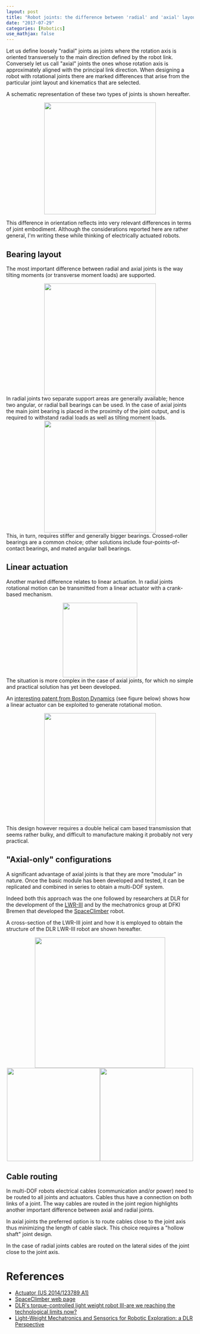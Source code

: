 ```yaml
---
layout: post
title: "Robot joints: the difference between 'radial' and 'axial' layouts"
date: "2017-07-29"
categories: [Robotics]
use_mathjax: false
---
```


Let us define loosely "radial" joints as joints where the rotation axis is oriented transversely to the main direction defined by the robot link. Conversely let us call "axial" joints the ones whose rotation axis is approximately aligned with the principal link direction. When designing a robot with rotational joints there are marked differences that arise from the particular joint layout and kinematics that are selected.



A schematic representation of these two types of joints is shown hereafter.

<div align="center"><img src='{{ site.url }}/asset-bank/rad_vs_ax.svg' height='300pt'/></div>

This difference in orientation reflects into very relevant differences in terms of joint embodiment.
Although the considerations reported here are rather general, I'm writing these while thinking of electrically actuated robots.

## Bearing layout

The most important difference between radial and axial joints is the way tilting moments (or transverse moment loads) are supported.
<div align="center"><img src='{{ site.url }}/asset-bank/rad_vs_ax_2.svg' height='300pt'/></div>
In radial joints two separate support areas are generally available; hence two angular, or radial ball bearings can be used.
In the case of axial joints the main joint bearing is placed in the proximity of the joint output, and is required to withstand radial loads as well as tilting moment loads.
<div align="center"><img src ='{{ site.url }}/asset-bank/rad_vs_ax_2_eq.svg' height='300pt'/></div>
This, in turn, requires stiffer and generally bigger bearings.
Crossed-roller bearings are a common choice; other solutions include four-points-of-contact bearings, and mated angular ball bearings.

## Linear actuation

Another marked difference relates to linear actuation.
In radial joints rotational motion can be transmitted from a linear actuator with a crank-based mechanism.
<div align="center"><img src='{{ site.url }}/asset-bank/crank-mechanism.svg' height='200pt'/></div>
The situation is more complex in the case of axial joints, for which no simple and practical solution has yet been developed.

An [interesting patent from Boston Dynamics](US2014123789A1) (see figure below) shows how a linear actuator can be exploited to generate rotational motion.
<div align="center"><img src='{{ site.url }}/asset-bank/US2014123789A1.PNG' height='300pt'/></div>
This design however requires a double helical cam based transmission that seems rather bulky, and difficult to manufacture making it probably not very practical.

## "Axial-only" configurations

A significant advantage of axial joints is that they are more "modular" in nature.
Once the basic module has been developed and tested, it can be replicated and combined in series to obtain a multi-DOF system.

Indeed both this approach was the one followed by researchers at DLR for the development of the [LWR-III](hirzinger_02) and by the mechatronics group at DFKI Bremen that developed the [SpaceClimber](spaceclimber-web) robot.

A cross-section of the LWR-III joint and how it is employed to obtain the structure of the DLR LWR-III robot are shown hereafter.

<div align="center"><img src='{{ site.url }}/asset-bank/dlr-lwr-iii-joint.jpg' height='350pt'/></div>
<div align="center"><img src='{{ site.url }}/asset-bank/dlr-lwr-iii-modularity-2.jpg' height='250pt'><img src='{{ site.url }}/asset-bank/dlr-lwr-iii-modularity.jpg' height='250pt'></div>

## Cable routing

In multi-DOF robots electrical cables (communication and/or power) need to be routed to all joints and actuators. Cables thus have a connection on both links of a joint. The way cables are routed in the joint region highlights another important difference between axial and radial joints.

In axial joints the preferred option is to route cables close to the joint axis thus minimizing the length of cable slack. This choice requires a "hollow shaft" joint design.

In the case of radial joints cables are routed on the lateral sides of the joint close to the joint axis.

# References

[US2014123789A1]: https://worldwide.espacenet.com/publicationDetails/biblio?FT=D&date=20140508&DB=EPODOC&locale=en_EP&CC=US&NR=2014123789A1&KC=A1&ND=5
[spaceclimber-web]: http://robotik.dfki-bremen.de/en/research/robot-systems/spaceclimber.html
[schafer_08]: elib.dlr.de/55362/1/i-sairas2008_Schäfer.pdf
[hirzinger_02]: http://ieeexplore.ieee.org/document/1014788/

- [Actuator (US 2014/123789 A1)][US2014123789A1]
- [SpaceClimber web page][spaceclimber-web]
- [DLR's torque-controlled light weight robot III-are we reaching the technological limits now?][hirzinger_02]
- [Light-Weight Mechatronics and Sensorics for Robotic Exploration: a DLR Perspective][schafer_08]
